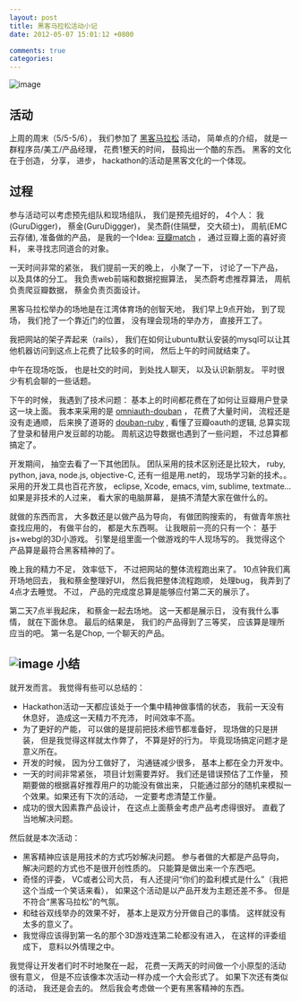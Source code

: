 ```yaml
---
layout: post
title: 黑客马拉松活动小记
date: 2012-05-07 15:01:12 +0800

comments: true
categories: 
---
```


![image](http://topgeek.org/wp-content/uploads/2012/04/hackson.jpg)

活动
------------------------------

上周的周末（5/5-5/6）， 我们参加了 [黑客马拉松](http://topgeek.org/?p=399)
活动， 简单点的介绍， 就是一群程序员/美工/产品经理， 花费1整天的时间，
鼓捣出一个酷的东西。 黑客的文化在于创造， 分享， 进步，
hackathon的活动是黑客文化的一个体现。

过程
------------------------------

参与活动可以考虑预先组队和现场组队， 我们是预先组好的， 4个人：
我(GuruDigger)， 蔡金(GuruDiggger)， 吴杰蔚(住隔壁， 交大硕士)，
周航(EMC云存储), 准备做的产品， 是我的一个Idea:
[豆瓣match](http://gurudigger.com/balloons/164) ，
通过豆瓣上面的喜好资料， 来寻找志同道合的对象。

一天时间非常的紧张， 我们提前一天的晚上， 小聚了一下， 讨论了一下产品，
以及具体的分工。 我负责web前端和数据挖掘算法， 吴杰蔚考虑推荐算法，
周航负责爬豆瓣数据， 蔡金负责页面设计。

黑客马拉松举办的场地是在江湾体育场的创智天地， 我们早上9点开始， 到了现场，
我们抢了一个靠近门的位置， 没有理会现场的举办方， 直接开工了。

我把网站的架子弄起来（rails），
我们在如何让ubuntu默认安装的mysql可以让其他机器访问到这点上花费了比较多的时间，
然后上午的时间就结束了。

中午在现场吃饭， 也是社交的时间， 到处找人聊天， 以及认识新朋友。
平时很少有机会聊的一些话题。

下午的时候， 我遇到了技术问题：
基本上的时间都花费在了如何让豆瓣用户登录这一块上面。 我本来采用的是
[omniauth-douban](https://github.com/ballantyne/omniauth-douban) ，
花费了大量时间， 流程还是没有走通顺， 后来换了道哥的
[douban-ruby](https://github.com/lidaobing/douban-ruby) ,
看懂了豆瓣oauth的逻辑, 总算实现了登录和替用户发豆邮的功能。
周航这边导数据也遇到了一些问题， 不过总算都搞定了。

开发期间， 抽空去看了一下其他团队。 团队采用的技术区别还是比较大， ruby,
python, java, node.js, objective-C, 还有一组是用.net的，
现场学习新的技术。。 采用的开发工具也百花齐放， eclipse, Xcode, emacs,
vim, sublime, textmate... 如果是非技术的人过来， 看大家的电脑屏幕，
是搞不清楚大家在做什么的。

就做的东西而言， 大多数还是以做产品为导向， 有做团购搜索的，
有做青年旅社查找应用的， 有做平台的， 都是大东西啊。
让我眼前一亮的只有一个： 基于js+webgl的3D小游戏。
引擎是组里面一个做游戏的牛人现场写的。
我觉得这个产品算是最符合黑客精神的了。

晚上我的精力不足， 效率低下， 不过把网站的整体流程跑出来了。
10点钟我们离开场地回去， 我和蔡金整理好UI， 然后我把整体流程跑顺， 处理bug，
我弄到了4点才去睡觉。 不过， 产品的完成度总算是能够应付第二天的展示了。

第二天7点半我起床， 和蔡金一起去场地。 这一天都是展示日， 没有我什么事情，
就在下面休息。 最后的结果是， 我们的产品得到了三等奖，
应该算是理所应当的吧。 第一名是Chop, 一个聊天的产品。

![image](http://image20.it168.com/201205_500x375/1041/349bd5185b1d5905.jpg)
小结
------------------------------

就开发而言。 我觉得有些可以总结的：

-   Hackathon活动一天都应该处于一个集中精神做事情的状态，
    我前一天没有休息好， 造成这一天精力不充沛， 时间效率不高。
-   为了更好的产能， 可以做的是提前把技术细节都准备好， 现场做的只是拼装，
    但是我觉得这样就太作弊了， 不算是好的行为。
    毕竟现场搞定问题才是意义所在。
-   开发的时候， 因为分工做好了， 沟通链减少很多， 基本上都在全力开发中。
-   一天的时间非常紧张， 项目计划需要弄好。 我们还是错误预估了工作量，
    预期要做的根据喜好推荐用户的功能没有做出来，
    只能通过部分的随机来模拟一个效果。如果还有下次的活动，
    一定要考虑清楚工作量。
-   成功的很大因素靠产品设计， 在这点上面蔡金考虑产品考虑得很好。
    直截了当地解决问题。

然后就是本次活动：

-   黑客精神应该是用技术的方式巧妙解决问题。 参与者做的大都是产品导向，
    解决问题的方式也不是很开创性质的。 只能算是做出来一个东西吧。
-   奇怪的评委， VC或者公司大员，
    有人还提问“你们的盈利模式是什么”（我把这个当成一个笑话来看），
    如果这个活动是以产品开发为主题还差不多。
    但是不符合“黑客马拉松”的气氛。
-   和硅谷双线举办的效果不好， 基本上是双方分开做自己的事情。
    这样就没有太多的意义了。
-   我觉得应该得到第一名的那个3D游戏连第二轮都没有进入，
    在这样的评委组成下， 意料以外情理之中。

我觉得让开发者们时不时地聚在一起，
花费一天两天的时间做一个小原型的活动很有意义，
但是不应该像本次活动一样办成一个大会形式了。 如果下次还有类似的活动，
我还是会去的。 然后我会考虑做一个更有黑客精神的东西。